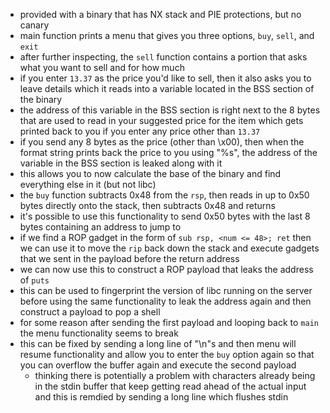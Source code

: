 - provided with a binary that has NX stack and PIE protections, but no canary
- main function prints a menu that gives you three options, `buy`, `sell`, and `exit`
- after further inspecting, the `sell` function contains a portion that asks what you want to sell and for how much
- if you enter `13.37` as the price you'd like to sell, then it also asks you to leave details which it reads into a variable located in the BSS section of the binary
- the address of this variable in the BSS section is right next to the 8 bytes that are used to read in your suggested price for the item which gets printed back to you if you enter any price other than `13.37`
- if you send any 8 bytes as the price (other than \x00), then when the format string prints back the price to you using "%s", the address of the variable in the BSS section is leaked along with it
- this allows you to now calculate the base of the binary and find everything else in it (but not libc)
- the `buy` function subtracts 0x48 from the `rsp`, then reads in up to 0x50 bytes directly onto the stack, then subtracts 0x48 and returns
- it's possible to use this functionality to send 0x50 bytes with the last 8 bytes containing an address to jump to
- if we find a ROP gadget in the form of `sub rsp, <num <= 48>; ret` then we can use it to move the `rip` back down the stack and execute gadgets that we sent in the payload before the return address
- we can now use this to construct a ROP payload that leaks the address of `puts`
- this can be used to fingerprint the version of libc running on the server before using the same functionality to leak the address again and then construct a payload to pop a shell
- for some reason after sending the first payload and looping back to `main` the menu functionality seems to break
- this can be fixed by sending a long line of "\n"s and then menu will resume functionality and allow you to enter the `buy` option again so that you can overflow the buffer again and execute the second payload
	- thinking there is potentially a problem with characters already being in the stdin buffer that keep getting read ahead of the actual input and this is remdied by sending a long line which flushes stdin
